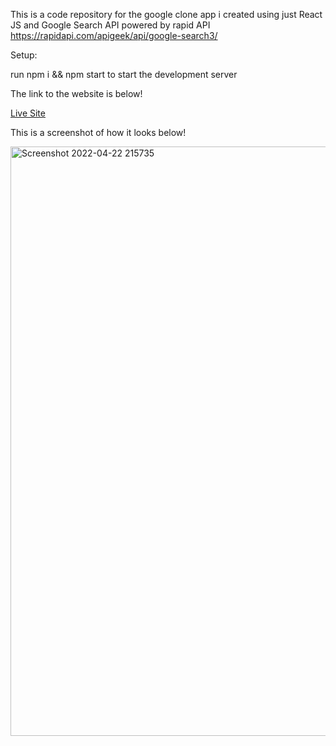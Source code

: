 This is a code repository for the google clone app i created using just React JS and Google Search API powered by rapid API https://rapidapi.com/apigeek/api/google-search3/

Setup:

run npm i && npm start to start the development server

The link to the website is below!

[Live Site]([https://abiola-google-clone.netlify.app/search](url))

This is a screenshot of how it looks below!

<img width="943" alt="Screenshot 2022-04-22 215735" src="https://user-images.githubusercontent.com/84160458/164864922-a57f4aad-faf5-4a99-80da-9df77b1a35c0.png">
